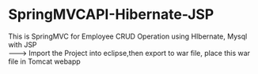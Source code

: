 # SpringMVCAPI-Hibernate-JSP
This is SpringMVC for Employee CRUD Operation using HIbernate, Mysql with JSP</br>
---> Import the Project into eclipse,then export to war file, place this war file in Tomcat webapp
